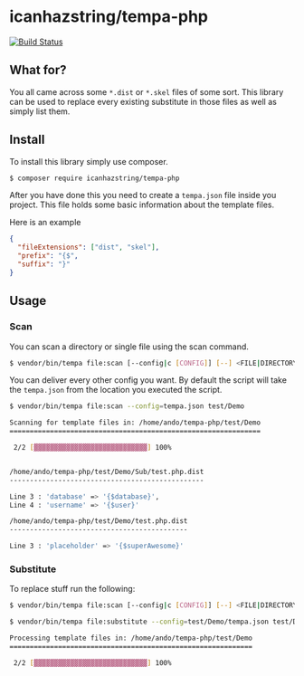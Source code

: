 # icanhazstring/tempa-php

[![Build Status](https://api.travis-ci.org/icanhazstring/tempa-php.svg?branch=master)](https://travis-ci.org/icanhazstring/tempa-php)

## What for?
You all came across some `*.dist` or `*.skel` files of some sort. This library can be used to replace every existing substitute in those files as well as simply list them.

## Install
To install this library simply use composer.
```bash
$ composer require icanhazstring/tempa-php
```

After you have done this you need to create a `tempa.json` file inside you project. This file holds some basic information about the template files.

Here is an example
```json
{
  "fileExtensions": ["dist", "skel"],
  "prefix": "{$",
  "suffix": "}"
}
```

## Usage

### Scan
You can scan a directory or single file using the scan command.

```bash
$ vendor/bin/tempa file:scan [--config|c [CONFIG]] [--] <FILE|DIRECTORY>
```

You can deliver every other config you want. By default the script will take the `tempa.json` from the location you executed the script.

```bash
$ vendor/bin/tempa file:scan --config=tempa.json test/Demo

Scanning for template files in: /home/ando/tempa-php/test/Demo
==============================================================

 2/2 [▓▓▓▓▓▓▓▓▓▓▓▓▓▓▓▓▓▓▓▓▓▓▓▓▓▓▓▓] 100%


/home/ando/tempa-php/test/Demo/Sub/test.php.dist
------------------------------------------------

Line 3 : 'database' => '{$database}',
Line 4 : 'username' => '{$user}'

/home/ando/tempa-php/test/Demo/test.php.dist
--------------------------------------------

Line 3 : 'placeholder' => '{$superAwesome}'
```

### Substitute

To replace stuff run the following:

```bash
$ vendor/bin/tempa file:scan [--config|c [CONFIG]] [--] <FILE|DIRECTORY> [<map>]... 
```

```bash
$ vendor/bin/tempa file:substitute --config=test/Demo/tempa.json test/Demo/ database=localhost user=icanhazstring superAwesome=mega 

Processing template files in: /home/ando/tempa-php/test/Demo
============================================================

 2/2 [▓▓▓▓▓▓▓▓▓▓▓▓▓▓▓▓▓▓▓▓▓▓▓▓▓▓▓▓] 100%
```
